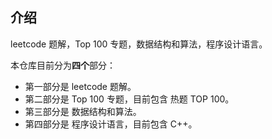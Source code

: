 ## 介绍

leetcode 题解，Top 100 专题，数据结构和算法，程序设计语言。

本仓库目前分为**四个**部分：

- 第一部分是 leetcode 题解。
- 第二部分是 Top 100 专题，目前包含 热题 TOP 100。
- 第三部分是 数据结构和算法。
- 第四部分是 程序设计语言，目前包含 C++。
